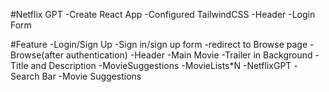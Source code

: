 #Netflix GPT
-Create React App
-Configured TailwindCSS
-Header
-Login Form

#Feature
-Login/Sign Up
    -Sign in/sign up form
    -redirect to Browse page
-Browse(after authentication)
   -Header
   -Main Movie
     -Trailer in Background
     -Title and Description
     -MovieSuggestions
          -MovieLists*N
-NetflixGPT
   -Search Bar
   -Movie Suggestions


